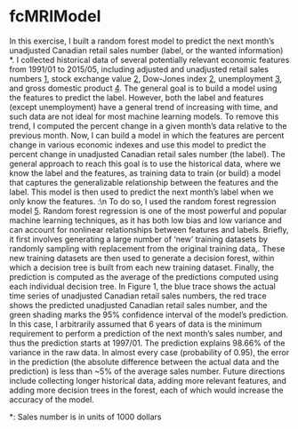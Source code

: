 # fcMRIModel
In this exercise, I built a random forest model to predict the next month’s unadjusted Canadian retail sales number (label, or the wanted information) *. I collected historical data of several potentially relevant economic features from 1991/01 to 2015/05, including adjusted and unadjusted retail sales numbers [1], stock exchange value [2], Dow-Jones index [2], unemployment [3], and gross domestic product [4]. The general goal is to build a model using the features to predict the label. However, both the label and features (except unemployment) have a general trend of increasing with time, and such data are not ideal for most machine learning models. To remove this trend, I computed the percent change in a given month’s data relative to the previous month. Now, I can build a model in which the features are percent change in various economic indexes and use this model to predict the percent change in unadjusted Canadian retail sales number (the label). The general approach to reach this goal is to use the historical data, where we know the label and the features, as training data to train (or build) a model that captures the generalizable relationship between the features and the label. This model is then used to predict the next month’s label when we only know the features. 
:\n
To do so, I used the random forest regression model [5]. Random forest regression is one of the most powerful and popular machine learning techniques, as it has both low bias and low variance and can account for nonlinear relationships between features and labels. Briefly, it first involves generating a large number of ‘new’ training datasets by randomly sampling with replacement from the original training data,. These new training datasets are then used to generate a decision forest, within which a decision tree is built from each new training dataset. Finally, the prediction is computed as the average of the predictions computed using each individual decision tree. In Figure 1, the blue trace shows the actual time series of unadjusted Canadian retail sales numbers, the red trace shows the predicted unadjusted Canadian retail sales number, and the green shading marks the 95% confidence interval of the model’s prediction. In this case, I arbitrarily assumed that 6 years of data is the minimum requirement to perform a prediction of the next month’s sales number, and thus the prediction starts at 1997/01. The prediction explains 98.66% of the variance in the raw data. In almost every case (probability of 0.95), the error in the prediction (the absolute difference between the actual data and the prediction) is less than ~5% of the average sales number. Future directions include collecting longer historical data, adding more relevant features, and adding more decision trees in the forest, each of which would increase the accuracy of the model.

*: Sales number is in units of 1000 dollars

[1]:http://www5.statcan.gc.ca/cansim/a26?lang=eng&retrLang=eng&id=0800020&paSer=&pattern=&stByVal=1&p1=1&p2=-1&tabMode=dataTable&csid=
[2]:http://www5.statcan.gc.ca/cansim/a26?lang=eng&retrLang=eng&id=1760046&pattern=dow+jones&tabMode=dataTable&srchLan=-1&p1=1&p2=-1
[3]:http://www5.statcan.gc.ca/cansim/a26?lang=eng&retrLang=eng&id=2820047&pattern=unemployment&tabMode=dataTable&srchLan=-1&p1=1&p2=-1
[4]:http://www5.statcan.gc.ca/cansim/a26?lang=eng&retrLang=eng&id=3790031&pattern=gdp&tabMode=dataTable&srchLan=-1&p1=1&p2=-1
[5]:http://scikit-learn.org/stable/modules/generated/sklearn.ensemble.RandomForestRegressor.html

 

